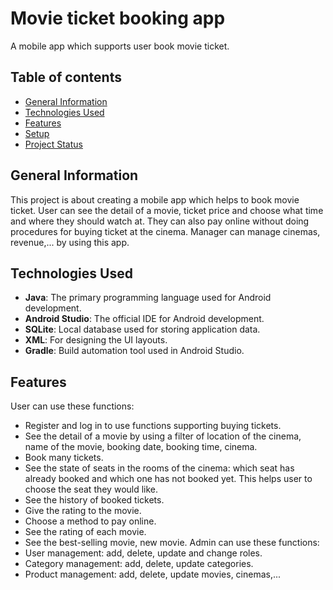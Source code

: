 # Movie ticket booking app
A mobile app which supports user book movie ticket.

## Table of contents
* [General Information](#general-information)
* [Technologies Used](#technologies-used)
* [Features](#features)
* [Setup](#Setup)
* [Project Status](#project-status)
## General Information
This project is about creating a mobile app which helps to book movie ticket. User can see the detail of a movie, ticket price and choose what time and where they should watch at. They can also pay online without doing procedures for buying ticket at the cinema. Manager can manage cinemas, revenue,... by using this app.
## Technologies Used
- **Java**: The primary programming language used for Android development.
- **Android Studio**: The official IDE for Android development.
- **SQLite**: Local database used for storing application data.
- **XML**: For designing the UI layouts.
- **Gradle**: Build automation tool used in Android Studio.
## Features
User can use these functions:
- Register and log in to use functions supporting buying tickets.
- See the detail of a movie by using a filter of location of the cinema, name of the movie, booking date, booking time, cinema.
- Book many tickets.
- See the state of seats in the rooms of the cinema: which seat has already booked and which one has not booked yet. This helps user to choose the seat they would like.
- See the history of booked tickets.
- Give the rating to the movie.
- Choose a method to pay online.
- See the rating of each movie.
- See the best-selling movie, new movie.
Admin can use these functions:
- User management: add, delete, update and change roles.
- Category management: add, delete, update categories.
- Product management: add, delete, update movies, cinemas,...
  

